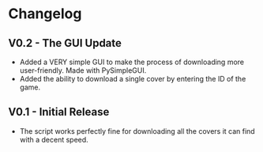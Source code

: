 # Changelog

## V0.2 - The GUI Update
- Added a VERY simple GUI to make the process of downloading more user-friendly. Made with PySimpleGUI.
- Added the ability to download a single cover by entering the ID of the game.

## V0.1 - Initial Release
- The script works perfectly fine for downloading all the covers it can find with a decent speed.